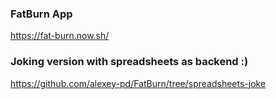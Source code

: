 ### FatBurn App

https://fat-burn.now.sh/

### Joking version with spreadsheets as backend :)
https://github.com/alexey-pd/FatBurn/tree/spreadsheets-joke